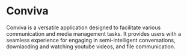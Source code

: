# Conviva
Conviva is a versatile application designed to facilitate various communication and media management tasks. It provides users with a seamless experience for engaging in semi-intelligent conversations, downlaoding and watching youtube videos, and file communication.
